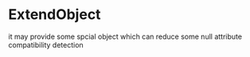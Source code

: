 # ExtendObject
it may provide some spcial object which can reduce some null attribute compatibility detection
